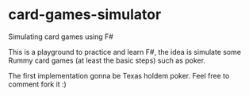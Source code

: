 # card-games-simulator
Simulating card games using F#

This is a playground to practice and learn F#, the idea is simulate some Rummy card games (at least the basic steps) such as poker.

The first implementation gonna be Texas holdem poker. Feel free to comment fork it :)
